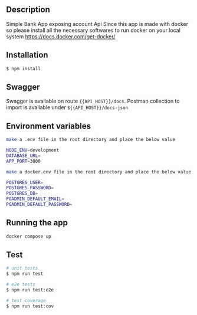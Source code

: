 ## Description

Simple Bank App exposing account Api
Since this app is made with docker so please install all the necessary softwares to run docker on your local system
https://docs.docker.com/get-docker/

## Installation

```bash
$ npm install
```

## Swagger

Swagger is available on route `{{API_HOST}}/docs`.
Postman collection to import is available under `${{API_HOST}}/docs-json`

## Environment variables

```bash
make a .env file in the root directory and place the below value

NODE_ENV=development
DATABASE_URL=
APP_PORT=3000

make a docker.env file in the root directory and place the below value

POSTGRES_USER=
POSTGRES_PASSWORD=
POSTGRES_DB=
PGADMIN_DEFAULT_EMAIL=
PGADMIN_DEFAULT_PASSWORD=
```

## Running the app

```bash
docker compose up
```

## Test

```bash
# unit tests
$ npm run test

# e2e tests
$ npm run test:e2e

# test coverage
$ npm run test:cov
```

